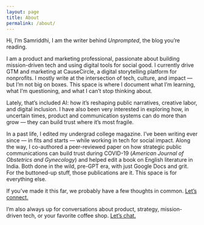 ```yaml
---
layout: page
title: About
permalink: /about/
---
```


Hi, I’m Samriddhi, I am the writer behind *Unprompted*, the blog you’re reading. 

I am a product and marketing professional, passionate about building mission-driven tech and using digital tools for social good. I currently drive GTM and marketing at CauseCircle, a digital storytelling platform for nonprofits.
I mostly write at the intersection of tech, culture, and impact — but I’m not big on boxes. This space is where I document what I’m learning, what I’m questioning, and what I can’t stop thinking about.

Lately, that’s included AI: how it’s reshaping public narratives, creative labor, and digital inclusion. I have also been very interested in exploring how, in uncertain times, product and communication systems can do more than grow — they can build trust where it’s most fragile.

In a past life, I edited my undergrad college magazine. I’ve been writing ever since — in fits and starts — while working in tech for social impact. Along the way, I co-authored a peer-reviewed paper on how strategic public communications can build trust during COVID-19 (*American Journal of Obstetrics and Gynecology*) and helped edit a book on English literature in India. Both done in the wild, pre-GPT era, with just Google Docs and grit. For the buttoned-up stuff, those publications are it. This space is for everything else.

If you’ve made it this far, we probably have a few thoughts in common. [Let’s connect.](https://www.linkedin.com/in/samriddhisimlai/)

I’m also always up for conversations about product, strategy, mission-driven tech, or your favorite coffee shop. [Let’s chat.](https://forms.gle/DF5sjgZfZUEDkGwP9)

